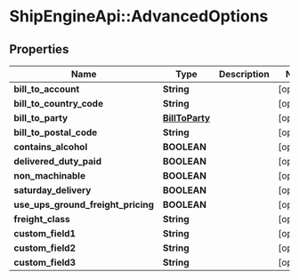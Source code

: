 # ShipEngineApi::AdvancedOptions

## Properties
Name | Type | Description | Notes
------------ | ------------- | ------------- | -------------
**bill_to_account** | **String** |  | [optional] 
**bill_to_country_code** | **String** |  | [optional] 
**bill_to_party** | [**BillToParty**](BillToParty.md) |  | [optional] 
**bill_to_postal_code** | **String** |  | [optional] 
**contains_alcohol** | **BOOLEAN** |  | [optional] 
**delivered_duty_paid** | **BOOLEAN** |  | [optional] 
**non_machinable** | **BOOLEAN** |  | [optional] 
**saturday_delivery** | **BOOLEAN** |  | [optional] 
**use_ups_ground_freight_pricing** | **BOOLEAN** |  | [optional] 
**freight_class** | **String** |  | [optional] 
**custom_field1** | **String** |  | [optional] 
**custom_field2** | **String** |  | [optional] 
**custom_field3** | **String** |  | [optional] 


